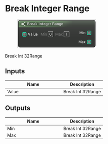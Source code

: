 # Break Integer Range

<div align="left" data-full-width="false"><figure><img src="../../../../.gitbook/assets/break_integer_range.png" alt=""><figcaption></figcaption></figure></div>

Break Int 32Range

## Inputs

<table><thead><tr><th width="170">Name</th><th>Description</th></tr></thead><tbody><tr><td>Value</td><td>Break Int 32Range</td></tr></tbody></table>

## Outputs

<table><thead><tr><th width="170">Name</th><th>Description</th></tr></thead><tbody><tr><td>Min</td><td>Break Int 32Range</td></tr><tr><td>Max</td><td>Break Int 32Range</td></tr></tbody></table>
